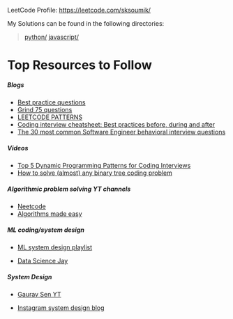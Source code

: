 LeetCode Profile: https://leetcode.com/sksoumik/

My Solutions can be found in the following directories:

> [python/](https://github.com/sksoumik/leetrank/tree/main/python) 
> [javascript/](https://github.com/sksoumik/leetrank/tree/main/javascript)

# Top Resources to Follow

##### Blogs

- [Best practice questions](https://www.techinterviewhandbook.org/best-practice-questions/)
- [Grind 75 questions](https://www.techinterviewhandbook.org/grind75)
- [LEETCODE PATTERNS](https://seanprashad.com/leetcode-patterns/)
- [Coding interview cheatsheet: Best practices before, during and after](https://www.techinterviewhandbook.org/coding-interview-cheatsheet/)
- [The 30 most common Software Engineer behavioral interview questions](https://www.techinterviewhandbook.org/behavioral-interview-questions/)

##### Videos

- [Top 5 Dynamic Programming Patterns for Coding Interviews](https://youtu.be/mBNrRy2_hVs)
- [How to solve (almost) any binary tree coding problem](https://youtu.be/s2Yyk3qdy3o)

##### Algorithmic problem solving YT channels

- [Neetcode](https://www.youtube.com/c/NeetCode)
- [Algorithms made easy](https://www.youtube.com/c/AlgorithmsMadeEasy)

##### ML coding/system design

- [ML system design playlist](https://www.youtube.com/playlist?list=PLmGsNPZGeM5D8fgr2scwe8wZih4SYB7Vt)

- [Data Science Jay](https://www.youtube.com/c/DataScienceJay/playlists)

##### System Design

- [Gaurav Sen YT](https://www.youtube.com/playlist?list=PLMCXHnjXnTnvo6alSjVkgxV-VH6EPyvoX)

- [Instagram system design blog](https://www.educative.io/courses/grokking-the-system-design-interview/m2yDVZnQ8lG)
